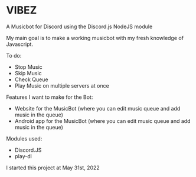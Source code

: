 # VIBEZ
A Musicbot for Discord using the Discord.js NodeJS module

My main goal is to make a working musicbot with my fresh knowledge of Javascript.

To do:
- Stop Music
- Skip Music
- Check Queue
- Play Music on multiple servers at once

Features I want to make for the Bot:
- Website for the MusicBot (where you can edit music queue and add music in the queue)
- Android app for the MusicBot (where you can edit music queue and add music in the queue)

Modules used:
- Discord.JS
- play-dl

I started this project at May 31st, 2022
